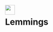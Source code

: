 <img src="https://github.com/carlotacb/Lemmings/blob/master/Lemmings/images/readme/lemming.gif" align="left" width="32" height="32"/>

# Lemmings


